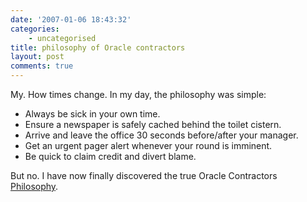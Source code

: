 ```yaml
---
date: '2007-01-06 18:43:32'
categories:
    - uncategorised
title: philosophy of Oracle contractors
layout: post
comments: true
---
```

My. How times change. In my day, the philosophy was simple:

-   Always be sick in your own time.
-   Ensure a newspaper is safely cached behind the toilet cistern.
-   Arrive and leave the office 30 seconds before/after your manager.
-   Get an urgent pager alert whenever your round is imminent.
-   Be quick to claim credit and divert blame.

But no. I have now finally discovered the true Oracle Contractors
[Philosophy](http://www.oraclecontractors.com/philosophy.php).
